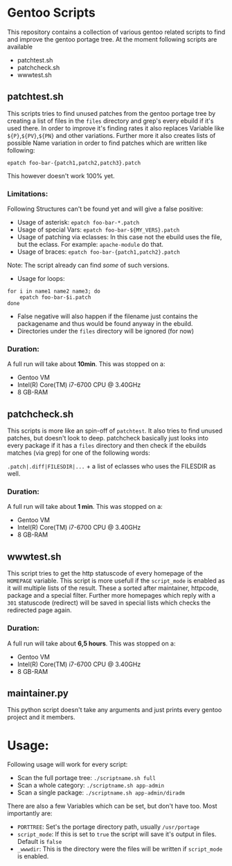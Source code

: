 # Gentoo Scripts

This repository contains a collection of various gentoo related scripts to find and improve the gentoo portage tree.
At the moment following scripts are available

* patchtest.sh
* patchcheck.sh
* wwwtest.sh

## patchtest.sh
This scripts tries to find unused patches from the gentoo portage tree by creating a list of files in the `files` directory and grep's every ebuild if it's used there.
In order to improve it's finding rates it also replaces Variable like `${P}`,`${PV}`,`${PN}` and other variations.
Further more it also creates lists of possible Name variation in order to find patches which are written like following:

`epatch foo-bar-{patch1,patch2,patch3}.patch`

This however doesn't work 100% yet.

### Limitations:
Following Structures can't be found yet and will give a false positive:

* Usage of asterisk: `epatch foo-bar-*.patch`
* Usage of special Vars: `epatch foo-bar-${MY_VERS}.patch`
* Usage of patching via eclasses: In this case not the ebuild uses the file, but the eclass. For example: `apache-module` do that.
* Usage of braces: `epatch foo-bar-{patch1,patch2}.patch`

Note: The script already can find *some* of such versions.
* Usage for loops:
```
for i in name1 name2 name3; do
	epatch foo-bar-$i.patch
done
```
* False negative will also happen if the filename just contains the packagename and thus would be found anyway in the ebuild.
* Directories under the `files` directory will be ignored (for now)

### Duration:

A full run will take about **10min**. This was stopped on a:
* Gentoo VM
* Intel(R) Core(TM) i7-6700 CPU @ 3.40GHz
* 8 GB-RAM

## patchcheck.sh
This scripts is more like an spin-off of `patchtest`. It also tries to find unused patches, but doesn't look to deep.
patchcheck basically just looks into every package if it has a `files` directory and then check if the ebuilds matches (via grep) for one of the following words:

`.patch|.diff|FILESDIR|...` + a list of eclasses who uses the FILESDIR as well.

### Duration:
A full run will take about **1 min**. This was stopped on a:
* Gentoo VM
* Intel(R) Core(TM) i7-6700 CPU @ 3.40GHz
* 8 GB-RAM

## wwwtest.sh
This script tries to get the http statuscode of every homepage of the `HOMEPAGE` variable. This script is more usefull if the `script_mode` is enabled as it will multiple lists of the result.
These a sorted after maintainer, httpcode, package and a special filter. Further more homepages which reply with a `301` statuscode (redirect) will be saved in special lists which checks the redirected page again.

### Duration:
A full run will take about **6,5 hours**. This was stopped on a:
* Gentoo VM
* Intel(R) Core(TM) i7-6700 CPU @ 3.40GHz
* 8 GB-RAM

## maintainer.py
This python script doesn't take any arguments and just prints every gentoo project and it members.


# Usage:

Following usage will work for every script:

* Scan the full portage tree: `./scriptname.sh full`
* Scan a whole category: `./scriptname.sh app-admin`
* Scan a single package: `./scriptname.sh app-admin/diradm`

There are also a few Variables which can be set, but don't have too. Most importantly are:

* `PORTTREE`: Set's the portage directory path, usually `/usr/portage`
* `script_mode`: If this is set to `true` the script will save it's output in files. Default is `false`
* `_wwwdir`: This is the directory were the files will be written if `script_mode` is enabled.
